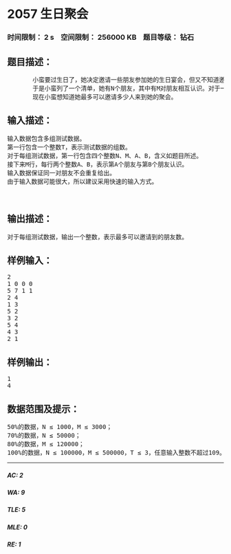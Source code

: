 # 2057 生日聚会   
### 时间限制： 2 s&nbsp;&nbsp;&nbsp;&nbsp;空间限制： 256000 KB&nbsp;&nbsp;&nbsp;&nbsp;题目等级： 钻石  
## 题目描述：  

<pre>
       小蛮要过生日了，她决定邀请一些朋友参加她的生日宴会，但又不知道邀请谁好。
       于是小蛮列了一个清单，她有N个朋友，其中有M对朋友相互认识。对于一个朋友来说，如果聚会上他不认识的人太少，他会觉得交不到太多新朋友，于是他就不会参加聚会；相反如果他认识的人太少，他就会觉得很孤独，也不会参加聚会。于是只有当一个朋友认识的人不少于A个，不认识的人不少于B个，他才会参加聚会。
       现在小蛮想知道她最多可以邀请多少人来到她的聚会。
</pre>
  
  
## 输入描述：  

<pre>
输入数据包含多组测试数据。
第一行包含一个整数T，表示测试数据的组数。
对于每组测试数据，第一行包含四个整数N、M、A、B，含义如题目所述。
接下来M行，每行两个整数A、B，表示第A个朋友与第B个朋友认识。
输入数据保证同一对朋友不会重复给出。
由于输入数据可能很大，所以建议采用快速的输入方式。
  

</pre>
  
  
## 输出描述：  

<pre>
对于每组测试数据，输出一个整数，表示最多可以邀请到的朋友数。
</pre>
  
  
## 样例输入：  

<pre>
2
1 0 0 0
5 7 1 1
2 4
1 3
5 2
3 2
5 4
4 3
2 1
</pre>
  
  
## 样例输出：  

<pre>
1
4
</pre>
  
  
## 数据范围及提示：  

<pre>
50%的数据，N ≤ 1000，M ≤ 3000；
70%的数据，N ≤ 50000；
80%的数据，M ≤ 120000；
100%的数据，N ≤ 100000，M ≤ 500000，T ≤ 3，任意输入整数不超过109。
</pre>
  
  
***  

##### AC: 2  
##### WA: 9  
##### TLE: 5  
##### MLE: 0  
##### RE: 1  
